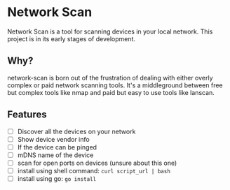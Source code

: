 # Network Scan

Network Scan is a tool for scanning devices in your local network.
This project is in its early stages of development.


## Why?

network-scan is born out of the frustration of dealing with either overly complex or paid network scanning tools.
It's a middleground between free but complex tools like nmap and paid but easy to use tools like lanscan.

## Features

- [ ] Discover all the devices on your network
- [ ] Show device vendor info
- [ ] If the device can be pinged
- [ ] mDNS name of the device
- [ ] scan for open ports on devices (unsure about this one)
- [ ] install using shell command: `curl script_url | bash`
- [ ] install using go: `go install`
